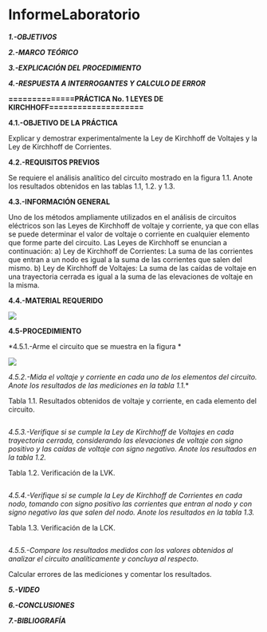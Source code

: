 # InformeLaboratorio

***1.-OBJETIVOS***

***2.-MARCO TEÓRICO***

***3.-EXPLICACIÓN DEL PROCEDIMIENTO***

***4.-RESPUESTA A INTERROGANTES Y CALCULO DE ERROR***

**==============PRÁCTICA No. 1 LEYES DE KIRCHHOFF====================**

**4.1.-OBJETIVO DE LA PRÁCTICA**

  Explicar y demostrar experimentalmente la Ley de Kirchhoff de Voltajes y la Ley de
Kirchhoff de Corrientes.

**4.2.-REQUISITOS PREVIOS**

Se requiere el análisis analítico del circuito mostrado en la figura 1.1. Anote los resultados
obtenidos en las tablas 1.1, 1.2. y 1.3.

**4.3.-INFORMACIÓN GENERAL**

Uno de los métodos ampliamente utilizados en el análisis de circuitos eléctricos son
las Leyes de Kirchhoff de voltaje y corriente, ya que con ellas se puede determinar el
valor de voltaje o corriente en cualquier elemento que forme parte del circuito. Las Leyes
de Kirchhoff se enuncian a continuación:
a) Ley de Kirchhoff de Corrientes: La suma de las corrientes que entran a un
nodo es igual a la suma de las corrientes que salen del mismo.
b) Ley de Kirchhoff de Voltajes: La suma de las caídas de voltaje en una
trayectoria cerrada es igual a la suma de las elevaciones de voltaje en la
misma.

**4.4.-MATERIAL REQUERIDO**

![](https://github.com/smvaca2/InformeLaboratorio/blob/23833b1b462a014f4aff291caff324bb6c6f4637/4.4.PNG)

**4.5-PROCEDIMIENTO**

*4.5.1.-Arme el circuito que se muestra en la figura *

![](https://github.com/smvaca2/InformeLaboratorio/blob/23833b1b462a014f4aff291caff324bb6c6f4637/4.5.1.PNG)

*4.5.2.-Mida el voltaje y corriente en cada uno de los elementos del circuito. Anote los
resultados de las mediciones en la tabla 1.1.**

Tabla 1.1. Resultados obtenidos de voltaje y corriente, en cada elemento del circuito.

![]()

*4.5.3.-Verifique si se cumple la Ley de Kirchhoff de Voltajes en cada trayectoria cerrada,
considerando las elevaciones de voltaje con signo positivo y las caídas de voltaje con
signo negativo. Anote los resultados en la tabla 1.2.*

Tabla 1.2. Verificación de la LVK.

![]()

*4.5.4.-Verifique si se cumple la Ley de Kirchhoff de Corrientes en cada nodo, tomando
con signo positivo las corrientes que entran al nodo y con signo negativo las que salen
del nodo. Anote los resultados en la tabla 1.3.*


Tabla 1.3. Verificación de la LCK.

![]()

*4.5.5.-Compare los resultados medidos con los valores obtenidos al analizar el circuito
analíticamente y concluya al respecto.*

Calcular errores de las mediciones y comentar los resultados.

***5.-VIDEO***

***6.-CONCLUSIONES***

***7.-BIBLIOGRAFÍA***
